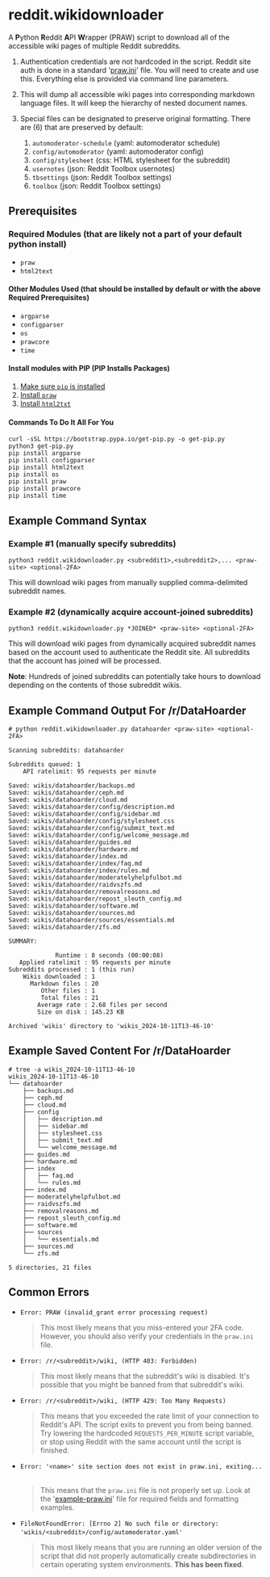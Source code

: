# reddit.wikidownloader

A **P**ython **R**eddit **A**PI **W**rapper (PRAW) script to download all of the accessible wiki pages of multiple Reddit subreddits.

1. Authentication credentials are not hardcoded in the script. Reddit site auth is done in a standard '[praw.ini](https://praw.readthedocs.io/en/stable/getting_started/configuration/prawini.html)' file. You will need to create and use this. Everything else is provided via command line parameters.
1. This will dump all accessible wiki pages into corresponding markdown language files. It will keep the hierarchy of nested document names.
1. Special files can be designated to preserve original formatting. There are (6) that are preserved by default:

    1. `automoderator-schedule` (yaml: automoderator schedule)
    1. `config/automoderator` (yaml: automoderator config)
    1. `config/stylesheet` (css: HTML stylesheet for the subreddit)
    1. `usernotes` (json: Reddit Toolbox usernotes)
    1. `tbsettings` (json: Reddit Toolbox settings)
    1. `toolbox` (json: Reddit Toolbox settings)

## Prerequisites

### Required Modules (that are likely not a part of your default python install)

* `praw`
* `html2text`

#### Other Modules Used (that should be installed by default or with the above Required Prerequisites)

* `argparse`
* `configparser`
* `os`
* `prawcore`
* `time`

#### Install modules with PIP (**P**IP **I**nstalls **P**ackages)

1. [Make sure `pip` is installed](https://pip.pypa.io/en/stable/installation/)
1. [Install `praw`](https://pypi.org/project/praw/)
1. [Install `html2txt`](https://pypi.org/project/html2text/)

#### Commands To Do It All For You

    curl -sSL https://bootstrap.pypa.io/get-pip.py -o get-pip.py
    python3 get-pip.py
    pip install argparse
    pip install configparser
    pip install html2text
    pip install os
    pip install praw
    pip install prawcore
    pip install time

## Example Command Syntax

### Example #1 (manually specify subreddits)

    python3 reddit.wikidownloader.py <subreddit1>,<subreddit2>,... <praw-site> <optional-2FA>

This will download wiki pages from manually supplied comma-delimited subreddit names.

### Example #2 (dynamically acquire account-joined subreddits)

    python3 reddit.wikidownloader.py *JOINED* <praw-site> <optional-2FA>

This will download wiki pages from dynamically acquired subreddit names based on the account used to authenticate the Reddit site. All subreddits that the account has joined will be processed.

**Note**: Hundreds of joined subreddits can potentially take hours to download depending on the contents of those subreddit wikis.

## Example Command Output For /r/DataHoarder

    # python reddit.wikidownloader.py datahoarder <praw-site> <optional-2FA>

    Scanning subreddits: datahoarder

    Subreddits queued: 1
        API ratelimit: 95 requests per minute

    Saved: wikis/datahoarder/backups.md
    Saved: wikis/datahoarder/ceph.md
    Saved: wikis/datahoarder/cloud.md
    Saved: wikis/datahoarder/config/description.md
    Saved: wikis/datahoarder/config/sidebar.md
    Saved: wikis/datahoarder/config/stylesheet.css
    Saved: wikis/datahoarder/config/submit_text.md
    Saved: wikis/datahoarder/config/welcome_message.md
    Saved: wikis/datahoarder/guides.md
    Saved: wikis/datahoarder/hardware.md
    Saved: wikis/datahoarder/index.md
    Saved: wikis/datahoarder/index/faq.md
    Saved: wikis/datahoarder/index/rules.md
    Saved: wikis/datahoarder/moderatelyhelpfulbot.md
    Saved: wikis/datahoarder/raidvszfs.md
    Saved: wikis/datahoarder/removalreasons.md
    Saved: wikis/datahoarder/repost_sleuth_config.md
    Saved: wikis/datahoarder/software.md
    Saved: wikis/datahoarder/sources.md
    Saved: wikis/datahoarder/sources/essentials.md
    Saved: wikis/datahoarder/zfs.md

    SUMMARY:

                 Runtime : 8 seconds (00:00:08)
       Applied ratelimit : 95 requests per minute
    Subreddits processed : 1 (this run)
        Wikis downloaded : 1
          Markdown files : 20
             Other files : 1
             Total files : 21
            Average rate : 2.68 files per second
            Size on disk : 145.23 KB

    Archived 'wikis' directory to 'wikis_2024-10-11T13-46-10'

## Example Saved Content For /r/DataHoarder

    # tree -a wikis_2024-10-11T13-46-10
    wikis_2024-10-11T13-46-10
    └── datahoarder
        ├── backups.md
        ├── ceph.md
        ├── cloud.md
        ├── config
        │   ├── description.md
        │   ├── sidebar.md
        │   ├── stylesheet.css
        │   ├── submit_text.md
        │   └── welcome_message.md
        ├── guides.md
        ├── hardware.md
        ├── index
        │   ├── faq.md
        │   └── rules.md
        ├── index.md
        ├── moderatelyhelpfulbot.md
        ├── raidvszfs.md
        ├── removalreasons.md
        ├── repost_sleuth_config.md
        ├── software.md
        ├── sources
        │   └── essentials.md
        ├── sources.md
        └── zfs.md

    5 directories, 21 files

## Common Errors

* `Error: PRAW (invalid_grant error processing request)`  
  > This most likely means that you miss-entered your 2FA code. However, you should also verify your credentials in the `praw.ini` file.

* `Error: /r/<subreddit>/wiki, (HTTP 403: Forbidden)`  
  > This most likely means that the subreddit's wiki is disabled. It's possible that you might be banned from that subreddit's wiki.

* `Error: /r/<subreddit>/wiki, (HTTP 429: Too Many Requests)`  
  > This means that you exceeded the rate limit of your connection to Reddit's API. The script exits to prevent you from being banned. Try lowering the hardcoded `REQUESTS_PER_MINUTE` script variable, or stop using Reddit with the same account until the script is finished.

* `Error: '<name>' site section does not exist in praw.ini, exiting...`  
  > This means that the `praw.ini` file is not properly set up. Look at the '[example-praw.ini](https://github.com/michealespinola/reddit.wikidownloader/blob/main/example-praw.ini)' file for required fields and formatting examples.

* `FileNotFoundError: [Errno 2] No such file or directory: 'wikis/<subreddit>/config/automoderator.yaml'`  
  > This most likely means that you are running an older version of the script that did not properly automatically create subdirectories in certain operating system environments. **This has been fixed**.
